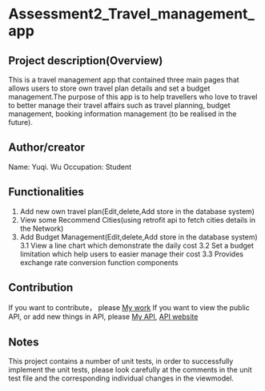 # Assessment2_Travel_management_app
## Project description(Overview)
  This is a travel management app that contained three main pages that allows users to store own travel plan details and set a budget management.The purpose of this app is to help travellers who love to travel to better manage their travel affairs such as travel planning, budget management, booking information management (to be realised in the future).
## Author/creator 
Name: Yuqi. Wu
Occupation: Student
## Functionalities
1. Add new own travel plan(Edit,delete,Add store in the database system)
2. View some Recommend Cities(using retrofit api to fetch cities details in the Network)
3. Add Budget Management(Edit,delete,Add store in the database system)
    3.1 View a line chart which demonstrate the daily cost
    3.2 Set a budget limitation which help users to easier manage their cost
    3.3 Provides exchange rate conversion function components
## Contribution
If you want to contribute， please [My work](https://github.com/YuqiWu04/ass2_travaler)
If you want to view the public API, or add new things in API, please [My API](https://github.com/YuqiWu04/my_api_repo), [API website](https://yuqiwu04.github.io/my_api_repo/data.json)

## Notes
This project contains a number of unit tests, in order to successfully implement the unit tests, please look carefully at the comments in the unit test file and the corresponding individual changes in the viewmodel.